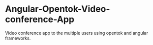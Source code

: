# Angular-Opentok-Video-conference-App
Video conference app to the multiple users using opentok and angular frameworks.
